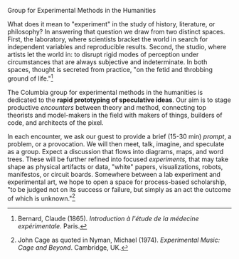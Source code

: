 Group for Experimental Methods in the Humanities

What does it mean to "experiment" in the study of history, literature, or philosophy? In answering that question we draw from two distinct spaces. First, the laboratory, where scientists bracket the world in search for independent variables and reproducible results. Second, the studio, where artists let the world in: to disrupt rigid modes of perception under circumstances that are always subjective and indeterminate. In both spaces, thought is secreted from practice, "on the fetid and throbbing ground of life."[^LN1]

The Columbia group for experimental methods in the humanities is dedicated to the **rapid prototyping of speculative ideas**. Our aim is to stage productive *encounters* between theory and method, connecting top theorists and model-makers in the field with makers of things, builders of code, and architects of the pixel. 

In each encounter, we ask our guest to provide a brief (15-30 min) *prompt*, a problem, or a provocation. We will then meet, talk, imagine, and speculate as a group. Expect a discussion that flows into diagrams, maps, and word trees. These will be further refined into focused *experiments,* that may take shape as physical artifacts or data, "white" papers, visualizations, robots, manifestos, or circuit boards. Somewhere between a lab experiment and experimental art, we hope to open a space for process-based scholarship, "to be judged not on its success or failure, but simply as an act the outcome of which is unknown."[^LN2]


[^LN1]: Bernard, Claude (1865). *Introduction à l'étude de la médecine expérimentale*. Paris.
[^LN2]: John Cage as quoted in Nyman, Michael (1974). *Experimental Music: Cage and Beyond*. Cambridge, UK.
